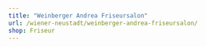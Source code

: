 ```yaml
---
title: "Weinberger Andrea Friseursalon"
url: /wiener-neustadt/weinberger-andrea-friseursalon/
shop: Friseur
---
```

